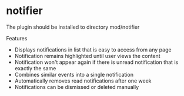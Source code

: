 notifier
========

 The plugin should be installed to directory mod/notifier

 Features
  * Displays notifications in list that is easy to access from any page
  * Notification remains highlighted until user views the content
  * Notification won't appear again if there is unread notification that is exactly the same
  * Combines similar events into a single notification
  * Automatically removes read notifications after one week
  * Notifications can be dismissed or deleted manually
